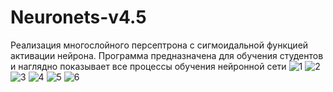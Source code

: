 # Neuronets-v4.5
Реализация многослойного персептрона с сигмоидальной функцией активации нейрона.
Программа предназначена для обучения студентов и наглядно показывает все процессы обучения нейронной сети
![1](https://github.com/ARLIKIN/Neuronets-v2-6/assets/38999833/9d9e921f-e345-46e5-b869-9b246b853cb2)
![2](https://github.com/ARLIKIN/Neuronets-v2-6/assets/38999833/54eb3352-85a6-419e-93b3-ba283b4cf11b)
![3](https://github.com/ARLIKIN/Neuronets-v2-6/assets/38999833/8ad2e8b2-7d9d-4a5b-baf1-df07214ea388)
![4](https://github.com/ARLIKIN/Neuronets-v2-6/assets/38999833/db823865-bd09-4188-9495-9584eab272f1)
![5](https://github.com/ARLIKIN/Neuronets-v2-6/assets/38999833/59249527-fbf2-4355-827d-5eb1d8f77593)
![6](https://github.com/ARLIKIN/Neuronets-v2-6/assets/38999833/2ad5a02e-8e16-46d9-8451-d6a4bb3e0666)
